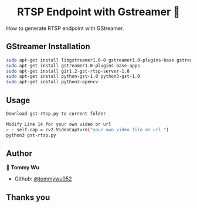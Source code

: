 <h1 align="center">RTSP Endpoint with Gstreamer 👋</h1>
<p>
 How to generate RTSP endpoint with GStreamer.
</p>



## GStreamer Installation

```sh
sudo apt-get install libgstreamer1.0-0 gstreamer1.0-plugins-base gstreamer1.0-plugins-good gstreamer1.0-plugins-bad gstreamer1.0-plugins-ugly gstreamer1.0-libav gstreamer1.0-doc gstreamer1.0-tools
sudo apt-get install gstreamer1.0-plugins-base-apps
sudo apt-get install gir1.2-gst-rtsp-server-1.0
sudo apt-get install python-gst-1.0 python3-gst-1.0
sudo apt-get install python3-opencv

```

## Usage

```sh
Download gst-rtsp.py to current folder

Modify Line 14 for your own video or url 
> - self.cap = cv2.VideoCapture("your own video file or url ")
python3 gst-rtsp.py
```

## Author

👤 **Tommy Wu**

* Github: [@tommywu052](https://github.com/tommywu052)

## Thanks you
